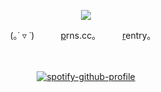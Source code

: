 <div id="header" align="center">
  
![](https://files.catbox.moe/5yppxv.png)

<p align="center"

(｡˙ ▿ ˙)   [p](https://pronouns.cc/@vee)rns.cc｡   [r](https://rentry.co/nikolaiek)entry｡
ㅤ

ㅤ
ㅤ

[![spotify-github-profile](https://spotify-github-profile.kittinanx.com/api/view?uid=31r6ifl6gdi2wmvxngkgamfz4ngi&cover_image=true&theme=natemoo-re&show_offline=true&background_color=24292e&interchange=false&bar_color_cover=true&bar_color=bd42b3)](https://github.com/kittinan/spotify-github-profile)
